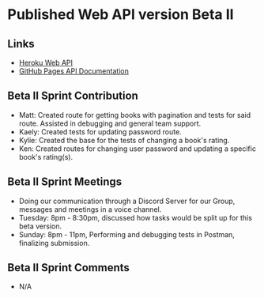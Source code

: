 # Published Web API version Beta II
 
## Links
- [Heroku Web API](https://group5-tcss460-web-api-865cf04f06ba.herokuapp.com/)
- [GitHub Pages API Documentation](https://mathewevan.github.io/group5-tcss460-web-api/docs)

## Beta II Sprint Contribution
- Matt: Created route for getting books with pagination and tests for said route. Assisted in debugging and general team support.
- Kaely: Created tests for updating password route.
- Kylie: Created the base for the tests of changing a book's rating.
- Ken: Created routes for changing user password and updating a specific book's rating(s).

## Beta II Sprint Meetings
- Doing our communication through a Discord Server for our Group, messages and meetings in a voice channel.
- Tuesday: 8pm - 8:30pm, discussed how tasks would be split up for this beta version.
- Sunday: 8pm - 11pm, Performing and debugging tests in Postman, finalizing submission.

## Beta II Sprint Comments
- N/A
